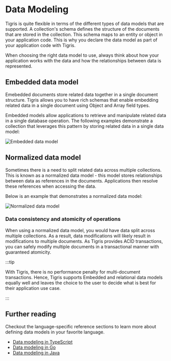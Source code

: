 # Data Modeling

Tigris is quite flexible in terms of the different types of data models that
are supported. A collection's schema defines the structure of the documents
that are stored in the collection. This schema maps to an entity or object
in your application code. This is why you declare the data model as part of
your application code with Tigris.

When choosing the right data model to use, always think about how your
application works with the data and how the relationships between data is
represented.

## Embedded data model

Emebedded documents store related data together in a single document
structure. Tigris allows you to have rich schemas that enable embedding
related data in a single document using Object and Array field types.

Embedded models allow applications to retrieve and manipulate related data
in a single database operation. The following examples demonstrate a
collection that leverages this pattern by storing related data in a single
data model:

![Embedded data model](/img/embedded.jpg)

## Normalized data model

Sometimes there is a need to split related data across multiple collections.
This is known as a normalized data model - this model stores relationships
between data as references in the documents. Applications then resolve these
references when accessing the data.

Below is an example that demonstrates a normalized data model:

![Normalized data model](/img/relational-model.jpg)

### Data consistency and atomicity of operations

When using a normalized data model, you would have data split across
multiple collections. As a result, data modifications will likely result in
modifications to multiple documents. As Tigris provides ACID transactions,
you can safely modify multiple documents in a transactional manner with
guaranteed atomicity.

:::tip

With Tigris, there is no performance penalty for multi-document transactions.
Hence, Tigris supports Embedded and relational data models equally well and
leaves the choice to the user to decide what is best for their application
use case.

:::

## Further reading

Checkout the language-specific reference sections to learn more about
defining data models in your favorite language.

- [Data modeling in TypeScript](../typescript/documents/datamodel)
- [Data modeling in Go](../golang/documents/datamodel)
- [Data modeling in Java](../java/datamodel/declare)
